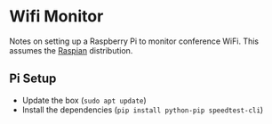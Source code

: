 # Wifi Monitor

Notes on setting up a Raspberry Pi to monitor conference WiFi. This assumes the [Raspian](https://www.raspberrypi.org/downloads/raspbian/) distribution.

## Pi Setup

* Update the box (`sudo apt update`)
* Install the dependencies (`pip install python-pip speedtest-cli`)

